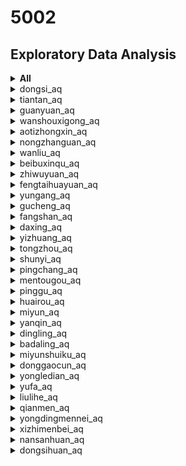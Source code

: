 # 5002 

##  Exploratory Data Analysis

<details>
  <summary>  <b>All</b>  </summary>

| Station | Distribution | Horizon Graph | Top Features |
|:------:| ------ | ------ | ------ | 
| dongsi_aq | <img src="https://github.com/sysu-zjw/MSBD-2018Fall/blob/master/img/5002Proj/dongsi_aq.png" width="240"> | <img src="https://github.com/sysu-zjw/MSBD-2018Fall/blob/master/img/5002Proj/dongsi_aq_HorizonGraph.png" width="240">| **PM2.5**: ['PM2.5_h1', 'PM2.5_h2', 'PM2.5_h8', 'PM10_h1', 'PM2.5_h3'] <br> **PM10**: ['PM10_h1', 'PM2.5_h1', 'PM10_h2', 'PM10_h4', 'windW2E_h2'] <br> **O3**: ['O3_h1', 'hour', 'O3_h2', 'O3_h3', 'wind_speed'] 
| tiantan_aq | <img src="https://github.com/sysu-zjw/MSBD-2018Fall/blob/master/img/5002Proj/tiantan_aq.png" width="240"> | <img src="https://github.com/sysu-zjw/MSBD-2018Fall/blob/master/img/5002Proj/tiantan_aq_HorizonGraph.png" width="240">| **PM2.5**: ['PM2.5_h1', 'PM2.5_h2', 'PM10_h1', 'PM2.5_h3', 'wind_speed'] <br> **PM10**: ['PM10_h1', 'PM2.5_h1', 'PM10_h2', 'PM10_h3', 'wind_direction_d5'] <br> **O3**: ['O3_h1', 'O3_h2', 'hour', 'wind_speed', 'O3_h5'] 
| guanyuan_aq | <img src="https://github.com/sysu-zjw/MSBD-2018Fall/blob/master/img/5002Proj/guanyuan_aq.png" width="240"> | <img src="https://github.com/sysu-zjw/MSBD-2018Fall/blob/master/img/5002Proj/guanyuan_aq_HorizonGraph.png" width="240">| **PM2.5**: ['PM2.5_h1', 'PM2.5_h2', 'PM10_h1', 'PM2.5_h3', 'PM2.5_h8'] <br> **PM10**: ['PM10_h1', 'PM10_h2', 'PM2.5_h1', 'wind_speed_d5', 'wind_speed_h7'] <br> **O3**: ['O3_h1', 'O3_h2', 'wind_speed', 'temperature', 'hour'] 
| wanshouxigong_aq | <img src="https://github.com/sysu-zjw/MSBD-2018Fall/blob/master/img/5002Proj/wanshouxigong_aq.png" width="240"> | <img src="https://github.com/sysu-zjw/MSBD-2018Fall/blob/master/img/5002Proj/wanshouxigong_aq_HorizonGraph.png" width="240">| **PM2.5**: ['PM2.5_h1', 'PM2.5_h2', 'PM10_h2', 'PM10_h1', 'PM2.5_h3'] <br> **PM10**: ['PM10_h1', 'PM10_h2', 'PM10_d1', 'PM2.5_h1', 'wind_direction_week2'] <br> **O3**: ['windN2S_h2', 'PM10_week2', 'O3_h1', 'O3_h2', 'wind_speed'] 
| aotizhongxin_aq | <img src="https://github.com/sysu-zjw/MSBD-2018Fall/blob/master/img/5002Proj/aotizhongxin_aq.png" width="240"> | <img src="https://github.com/sysu-zjw/MSBD-2018Fall/blob/master/img/5002Proj/aotizhongxin_aq_HorizonGraph.png" width="240">| **PM2.5**: ['PM2.5_h1', 'PM2.5_h2', 'PM10_h1', 'PM2.5_h3', 'PM10_h2'] <br> **PM10**: ['PM10_h1', 'PM10_h2', 'PM2.5_h1', 'humidity', 'PM10_h4'] <br> **O3**: ['O3_h1', 'O3_h2', 'hour', 'O3_h4', 'wind_speed'] 
| nongzhanguan_aq | <img src="https://github.com/sysu-zjw/MSBD-2018Fall/blob/master/img/5002Proj/nongzhanguan_aq.png" width="240"> | <img src="https://github.com/sysu-zjw/MSBD-2018Fall/blob/master/img/5002Proj/nongzhanguan_aq_HorizonGraph.png" width="240">| **PM2.5**: ['PM2.5_h1', 'PM2.5_h2', 'PM10_h2', 'humidity', 'humidity_h2'] <br> **PM10**: ['PM10_h1', 'PM2.5_h1', 'PM10_h2', 'windW2E_h1', 'PM10_h3'] <br> **O3**: ['O3_h1', 'humidity', 'temperature', 'O3_h2', 'wind_speed_h2'] 
| wanliu_aq | <img src="https://github.com/sysu-zjw/MSBD-2018Fall/blob/master/img/5002Proj/wanliu_aq.png" width="240"> | <img src="https://github.com/sysu-zjw/MSBD-2018Fall/blob/master/img/5002Proj/wanliu_aq_HorizonGraph.png" width="240">| **PM2.5**: ['PM2.5_h1', 'PM2.5_h2', 'humidity', 'PM2.5_h3', 'pressure_d5'] <br> **PM10**: ['PM10_h1', 'humidity', 'PM10_d1', 'PM2.5_h1', 'humidity_h2'] <br> **O3**: ['O3_h1', 'humidity', 'temperature', 'humidity_h2', 'O3_h2'] 
| beibuxinqu_aq | <img src="https://github.com/sysu-zjw/MSBD-2018Fall/blob/master/img/5002Proj/beibuxinqu_aq.png" width="240"> | <img src="https://github.com/sysu-zjw/MSBD-2018Fall/blob/master/img/5002Proj/beibuxinqu_aq_HorizonGraph.png" width="240">| **PM2.5**: ['PM2.5_h1', 'PM2.5_h4', 'PM2.5_h2', 'humidity_h12', 'PM2.5_d1'] <br> **PM10**: ['PM10_h1', 'PM10_d1', 'PM10_h2', 'PM10_d4', 'PM10_h7'] <br> **O3**: ['O3_h1', 'O3_h2', 'wind_speed', 'hour', 'temperature'] 
| zhiwuyuan_aq | <img src="https://github.com/sysu-zjw/MSBD-2018Fall/blob/master/img/5002Proj/zhiwuyuan_aq.png" width="240"> | None | **PM2.5**: ['PM2.5_h1', 'PM2.5_h2', 'PM10_h11', 'PM10_h12', 'PM2.5_h3'] <br> **PM10**: ['PM10_h1', 'PM10_d1', 'PM10_d2', 'PM10_h2', 'wind_speed_week1'] <br> **O3**: ['O3_h1', 'hour', 'O3_h2', 'wind_speed', 'temperature'] 
| fengtaihuayuan_aq | <img src="https://github.com/sysu-zjw/MSBD-2018Fall/blob/master/img/5002Proj/fengtaihuayuan_aq.png" width="240"> | <img src="https://github.com/sysu-zjw/MSBD-2018Fall/blob/master/img/5002Proj/fengtaihuayuan_aq_HorizonGraph.png" width="240">| **PM2.5**: ['PM2.5_h1', 'humidity', 'PM2.5_h2', 'PM10_h1', 'windN2S'] <br> **PM10**: ['PM10_h1', 'PM2.5_h1', 'PM10_h2', 'PM10_h3', 'humidity'] <br> **O3**: ['O3_h1', 'humidity', 'temperature', 'O3_h2', 'wind_speed'] 
| yungang_aq | <img src="https://github.com/sysu-zjw/MSBD-2018Fall/blob/master/img/5002Proj/yungang_aq.png" width="240"> | <img src="https://github.com/sysu-zjw/MSBD-2018Fall/blob/master/img/5002Proj/yungang_aq_HorizonGraph.png" width="240">| **PM2.5**: ['PM2.5_h1', 'PM2.5_h2', 'windN2S', 'wind_speed_h4', 'PM2.5_week2'] <br> **PM10**: ['PM10_h1', 'PM10_h2', 'PM2.5_h1', 'PM10_d1', 'windW2E'] <br> **O3**: ['O3_h1', 'O3_h2', 'wind_speed', 'hour', 'temperature'] 
| gucheng_aq | <img src="https://github.com/sysu-zjw/MSBD-2018Fall/blob/master/img/5002Proj/gucheng_aq.png" width="240"> | <img src="https://github.com/sysu-zjw/MSBD-2018Fall/blob/master/img/5002Proj/gucheng_aq_HorizonGraph.png" width="240">| **PM2.5**: ['PM2.5_h1', 'PM2.5_h2', 'PM2.5_h3', 'PM2.5_h7', 'PM10_h1'] <br> **PM10**: ['PM10_h1', 'PM10_h2', 'PM2.5_h1', 'PM2.5_h3', 'PM10_d1'] <br> **O3**: ['O3_h1', 'O3_h2', 'hour', 'temperature', 'wind_speed'] 
| fangshan_aq | <img src="https://github.com/sysu-zjw/MSBD-2018Fall/blob/master/img/5002Proj/fangshan_aq.png" width="240"> | <img src="https://github.com/sysu-zjw/MSBD-2018Fall/blob/master/img/5002Proj/fangshan_aq_HorizonGraph.png" width="240">| **PM2.5**: ['PM2.5_h1', 'PM2.5_h2', 'PM2.5_h7', 'wind_direction_d4', 'windN2S'] <br> **PM10**: ['PM10_h1', 'PM10_h2', 'PM2.5_h1', 'PM10_d1', 'humidity_week2'] <br> **O3**: ['O3_h1', 'O3_h2', 'hour', 'wind_speed', 'temperature'] 
| daxing_aq | <img src="https://github.com/sysu-zjw/MSBD-2018Fall/blob/master/img/5002Proj/daxing_aq.png" width="240"> | <img src="https://github.com/sysu-zjw/MSBD-2018Fall/blob/master/img/5002Proj/daxing_aq_HorizonGraph.png" width="240">| **PM2.5**: ['PM2.5_h1', 'PM2.5_h4', 'PM2.5_h5', 'PM2.5_h3', 'PM2.5_h2'] <br> **PM10**: ['PM10_h1', 'PM10_h2', 'PM10_d1', 'PM2.5_h1', 'windN2S'] <br> **O3**: ['O3_h1', 'O3_h2', 'temperature', 'hour', 'wind_speed'] 
| yizhuang_aq | <img src="https://github.com/sysu-zjw/MSBD-2018Fall/blob/master/img/5002Proj/yizhuang_aq.png" width="240"> | <img src="https://github.com/sysu-zjw/MSBD-2018Fall/blob/master/img/5002Proj/yizhuang_aq_HorizonGraph.png" width="240">| **PM2.5**: ['PM2.5_h1', 'PM2.5_h2', 'PM2.5_h3', 'PM2.5_h4', 'PM10_h1'] <br> **PM10**: ['PM10_h1', 'PM10_d1', 'PM10_h2', 'PM10_h5', 'PM10_h3'] <br> **O3**: ['O3_h1', 'hour', 'O3_h2', 'O3_h4', 'O3_h7'] 
| tongzhou_aq | <img src="https://github.com/sysu-zjw/MSBD-2018Fall/blob/master/img/5002Proj/tongzhou_aq.png" width="240"> | <img src="https://github.com/sysu-zjw/MSBD-2018Fall/blob/master/img/5002Proj/tongzhou_aq_HorizonGraph.png" width="240">| **PM2.5**: ['PM2.5_h1', 'PM2.5_h2', 'wind_speed_h1', 'wind_direction_h11', 'wind_speed_h8'] <br> **PM10**: ['PM10_h1', 'PM10_h2', 'PM10_d1', 'humidity_h2', 'PM2.5_d1'] <br> **O3**: ['O3_h1', 'O3_h2', 'hour', 'O3_h4', 'wind_speed'] 
| shunyi_aq | <img src="https://github.com/sysu-zjw/MSBD-2018Fall/blob/master/img/5002Proj/shunyi_aq.png" width="240"> | <img src="https://github.com/sysu-zjw/MSBD-2018Fall/blob/master/img/5002Proj/shunyi_aq_HorizonGraph.png" width="240">| **PM2.5**: ['PM2.5_h1', 'PM2.5_h2', 'windN2S_h1', 'PM2.5_h3', 'windN2S'] <br> **PM10**: ['PM10_h1', 'PM10_d1', 'PM2.5_h1', 'windN2S', 'PM10_h2'] <br> **O3**: ['O3_h1', 'humidity', 'O3_h2', 'hour', 'wind_speed'] 
| pingchang_aq | <img src="https://github.com/sysu-zjw/MSBD-2018Fall/blob/master/img/5002Proj/pingchang_aq.png" width="240"> | <img src="https://github.com/sysu-zjw/MSBD-2018Fall/blob/master/img/5002Proj/pingchang_aq_HorizonGraph.png" width="240">| **PM2.5**: ['PM2.5_h1', 'humidity', 'PM2.5_h2', 'PM2.5_h4', 'windN2S'] <br> **PM10**: ['PM10_h1', 'PM10_d1', 'PM10_h2', 'PM2.5_h1', 'windW2E'] <br> **O3**: ['O3_h1', 'humidity', 'temperature', 'hour', 'O3_h2'] 
| mentougou_aq | <img src="https://github.com/sysu-zjw/MSBD-2018Fall/blob/master/img/5002Proj/mentougou_aq.png" width="240"> | <img src="https://github.com/sysu-zjw/MSBD-2018Fall/blob/master/img/5002Proj/mentougou_aq_HorizonGraph.png" width="240">| **PM2.5**: ['PM2.5_h1', 'PM2.5_h2', 'PM2.5_h4', 'PM2.5_h12', 'O3_h2'] <br> **PM10**: ['PM10_h1', 'PM10_d1', 'PM10_h3', 'wind_direction_d6', 'PM10_h2'] <br> **O3**: ['O3_h1', 'hour', 'O3_h2', 'wind_speed', 'wind_speed_h1'] 
| pinggu_aq | <img src="https://github.com/sysu-zjw/MSBD-2018Fall/blob/master/img/5002Proj/pinggu_aq.png" width="240"> | <img src="https://github.com/sysu-zjw/MSBD-2018Fall/blob/master/img/5002Proj/pinggu_aq_HorizonGraph.png" width="240">| **PM2.5**: ['PM2.5_h1', 'humidity', 'windN2S_h1', 'PM2.5_h2', 'windW2E_h1'] <br> **PM10**: ['PM10_h1', 'PM2.5_h3', 'PM10_d1', 'PM2.5_h1', 'PM2.5_h4'] <br> **O3**: ['O3_h1', 'humidity', 'temperature', 'wind_direction_h1', 'wind_speed_h1'] 
| huairou_aq | <img src="https://github.com/sysu-zjw/MSBD-2018Fall/blob/master/img/5002Proj/huairou_aq.png" width="240"> | <img src="https://github.com/sysu-zjw/MSBD-2018Fall/blob/master/img/5002Proj/huairou_aq_HorizonGraph.png" width="240">| **PM2.5**: ['PM2.5_h1', 'PM10_d2', 'PM2.5_d2', 'wind_direction_year1', 'windN2S_h6'] <br> **PM10**: ['PM10_h1', 'PM10_d1', 'windN2S_h8', 'humidity_h2', 'humidity'] <br> **O3**: ['O3_h1', 'humidity', 'temperature', 'wind_direction_d6', 'O3_h2'] 
| miyun_aq | <img src="https://github.com/sysu-zjw/MSBD-2018Fall/blob/master/img/5002Proj/miyun_aq.png" width="240"> | <img src="https://github.com/sysu-zjw/MSBD-2018Fall/blob/master/img/5002Proj/miyun_aq_HorizonGraph.png" width="240">| **PM2.5**: ['windW2E_d5', 'PM2.5_h1', 'windN2S_h11', 'humidity', 'PM2.5_h2'] <br> **PM10**: ['PM10_h1', 'PM2.5_h1', 'PM10_d1', 'humidity', 'PM2.5_h2'] <br> **O3**: ['O3_h1', 'humidity', 'temperature', 'wind_speed_h1', 'O3_h6'] 
| yanqin_aq | <img src="https://github.com/sysu-zjw/MSBD-2018Fall/blob/master/img/5002Proj/yanqin_aq.png" width="240"> | <img src="https://github.com/sysu-zjw/MSBD-2018Fall/blob/master/img/5002Proj/yanqin_aq_HorizonGraph.png" width="240">| **PM2.5**: ['PM2.5_h1', 'PM2.5_h2', 'humidity', 'PM2.5_h3', 'sunny/clear'] <br> **PM10**: ['PM10_h1', 'PM10_h2', 'PM10_d1', 'humidity', 'windW2E'] <br> **O3**: ['O3_h1', 'humidity', 'wind_speed', 'wind_speed_h1', 'windN2S'] 
| dingling_aq | <img src="https://github.com/sysu-zjw/MSBD-2018Fall/blob/master/img/5002Proj/dingling_aq.png" width="240"> | <img src="https://github.com/sysu-zjw/MSBD-2018Fall/blob/master/img/5002Proj/dingling_aq_HorizonGraph.png" width="240">| **PM2.5**: ['PM2.5_h1', 'PM2.5_h2', 'wind_speed_d1', 'PM10_h2', 'PM10_h1'] <br> **PM10**: ['PM10_h1', 'PM10_d1', 'PM2.5_h1', 'PM2.5_h9', 'PM10_h6'] <br> **O3**: ['O3_h1', 'hour', 'O3_h2', 'wind_speed', 'temperature'] 
| badaling_aq | <img src="https://github.com/sysu-zjw/MSBD-2018Fall/blob/master/img/5002Proj/badaling_aq.png" width="240"> | <img src="https://github.com/sysu-zjw/MSBD-2018Fall/blob/master/img/5002Proj/badaling_aq_HorizonGraph.png" width="240">| **PM2.5**: ['PM2.5_h1', 'PM2.5_h2', 'wind_direction_year1', 'wind_speed_h4', 'PM2.5_d1'] <br> **PM10**: ['PM10_h1', 'PM10_h2', 'PM2.5_h1', 'PM10_h3', 'PM10_d1'] <br> **O3**: ['O3_h1', 'wind_speed', 'hour', 'O3_h5', 'O3_h2'] 
| miyunshuiku_aq | <img src="https://github.com/sysu-zjw/MSBD-2018Fall/blob/master/img/5002Proj/miyunshuiku_aq.png" width="240"> | <img src="https://github.com/sysu-zjw/MSBD-2018Fall/blob/master/img/5002Proj/miyunshuiku_aq_HorizonGraph.png" width="240">| **PM2.5**: ['PM2.5_h1', 'PM2.5_h2', 'PM10_d6', 'windN2S_h1', 'PM2.5_h10'] <br> **PM10**: ['PM10_h1', 'wind_speed_d5', 'PM10_d1', 'PM10_h2', 'wind_direction_d3'] <br> **O3**: ['O3_h1', 'temperature', 'O3_h2', 'windN2S_h4', 'O3_h3'] 
| donggaocun_aq | <img src="https://github.com/sysu-zjw/MSBD-2018Fall/blob/master/img/5002Proj/donggaocun_aq.png" width="240"> | <img src="https://github.com/sysu-zjw/MSBD-2018Fall/blob/master/img/5002Proj/donggaocun_aq_HorizonGraph.png" width="240">| **PM2.5**: ['PM2.5_h1', 'PM2.5_h2', 'PM2.5_h3', 'PM10_h1', 'windN2S_h1'] <br> **PM10**: ['PM10_h1', 'PM10_d1', 'PM10_h2', 'PM2.5_h1', 'wind_speed_h4'] <br> **O3**: ['O3_h1', 'O3_h2', 'temperature', 'hour', 'PM2.5_h1'] 
| yongledian_aq | <img src="https://github.com/sysu-zjw/MSBD-2018Fall/blob/master/img/5002Proj/yongledian_aq.png" width="240"> | <img src="https://github.com/sysu-zjw/MSBD-2018Fall/blob/master/img/5002Proj/yongledian_aq_HorizonGraph.png" width="240">| **PM2.5**: ['PM2.5_h1', 'PM2.5_h2', 'PM2.5_h3', 'humidity', 'PM10_h1'] <br> **PM10**: ['PM10_h1', 'PM10_d1', 'PM10_h2', 'PM2.5_h1', 'PM10_year1'] <br> **O3**: ['O3_h1', 'hour', 'O3_h2', 'wind_speed', 'O3_h3'] 
| yufa_aq | <img src="https://github.com/sysu-zjw/MSBD-2018Fall/blob/master/img/5002Proj/yufa_aq.png" width="240"> | <img src="https://github.com/sysu-zjw/MSBD-2018Fall/blob/master/img/5002Proj/yufa_aq_HorizonGraph.png" width="240">| **PM2.5**: ['PM2.5_h1', 'PM2.5_h3', 'PM2.5_h2', 'PM10_h1', 'O3_h11'] <br> **PM10**: ['PM10_h1', 'PM10_d1', 'PM10_h2', 'PM2.5_h1', 'PM10_h3'] <br> **O3**: ['O3_h1', 'hour', 'O3_h2', 'PM2.5_h1', 'temperature'] 
| liulihe_aq | <img src="https://github.com/sysu-zjw/MSBD-2018Fall/blob/master/img/5002Proj/liulihe_aq.png" width="240"> | <img src="https://github.com/sysu-zjw/MSBD-2018Fall/blob/master/img/5002Proj/liulihe_aq_HorizonGraph.png" width="240">| **PM2.5**: ['PM2.5_h1', 'PM10_week1', 'PM10_h1', 'PM2.5_h5', 'PM2.5_h2'] <br> **PM10**: ['PM10_h1', 'PM10_d1', 'PM10_h2', 'PM2.5_h1', 'PM10_h10'] <br> **O3**: ['O3_h1', 'O3_h2', 'hour', 'O3_h5', 'O3_h3'] 
| qianmen_aq | <img src="https://github.com/sysu-zjw/MSBD-2018Fall/blob/master/img/5002Proj/qianmen_aq.png" width="240"> | <img src="https://github.com/sysu-zjw/MSBD-2018Fall/blob/master/img/5002Proj/qianmen_aq_HorizonGraph.png" width="240">| **PM2.5**: ['PM2.5_h1', 'PM2.5_h2', 'PM10_h1', 'PM2.5_h4', 'PM2.5_h3'] <br> **PM10**: ['PM10_h1', 'PM2.5_h1', 'PM10_h2', 'humidity_h6', 'windW2E_h1'] <br> **O3**: ['O3_h1', 'wind_speed', 'O3_h2', 'hour', 'humidity'] 
| yongdingmennei_aq | <img src="https://github.com/sysu-zjw/MSBD-2018Fall/blob/master/img/5002Proj/yongdingmennei_aq.png" width="240"> | <img src="https://github.com/sysu-zjw/MSBD-2018Fall/blob/master/img/5002Proj/yongdingmennei_aq_HorizonGraph.png" width="240">| **PM2.5**: ['PM2.5_h1', 'PM2.5_h2', 'PM10_h1', 'wind_direction_year1', 'PM10_h2'] <br> **PM10**: ['PM10_h1', 'PM2.5_h1', 'PM10_h2', 'PM10_h3', 'wind_direction_year1'] <br> **O3**: ['O3_h1', 'O3_h2', 'temperature', 'wind_speed', 'hour'] 
| xizhimenbei_aq | <img src="https://github.com/sysu-zjw/MSBD-2018Fall/blob/master/img/5002Proj/xizhimenbei_aq.png" width="240"> | <img src="https://github.com/sysu-zjw/MSBD-2018Fall/blob/master/img/5002Proj/xizhimenbei_aq_HorizonGraph.png" width="240">| **PM2.5**: ['PM2.5_h1', 'PM10_h1', 'PM2.5_h2', 'PM10_h2', 'wind_speed'] <br> **PM10**: ['PM10_h1', 'PM10_d1', 'PM10_h2', 'PM2.5_h1', 'PM10_d2'] <br> **O3**: ['O3_h1', 'O3_h2', 'hour', 'wind_speed', 'O3_h3'] 
| nansanhuan_aq | <img src="https://github.com/sysu-zjw/MSBD-2018Fall/blob/master/img/5002Proj/nansanhuan_aq.png" width="240"> | <img src="https://github.com/sysu-zjw/MSBD-2018Fall/blob/master/img/5002Proj/nansanhuan_aq_HorizonGraph.png" width="240">| **PM2.5**: ['PM2.5_h1', 'PM2.5_h2', 'wind_speed', 'wind_direction_h5', 'PM2.5_h3'] <br> **PM10**: ['PM10_h1', 'PM2.5_h1', 'PM10_h2', 'PM2.5_h3', 'wind_direction_h1'] <br> **O3**: ['O3_h1', 'hour', 'wind_speed', 'O3_h4', 'O3_h2'] 
| dongsihuan_aq | <img src="https://github.com/sysu-zjw/MSBD-2018Fall/blob/master/img/5002Proj/dongsihuan_aq.png" width="240"> | <img src="https://github.com/sysu-zjw/MSBD-2018Fall/blob/master/img/5002Proj/dongsihuan_aq_HorizonGraph.png" width="240">| **PM2.5**: ['PM2.5_h1', 'PM2.5_h2', 'humidity', 'humidity_h2', 'PM2.5_h3'] <br> **PM10**: ['PM10_h1', 'PM10_h2', 'PM2.5_h1', 'humidity', 'PM10_h3'] <br> **O3**: ['O3_h1', 'humidity', 'temperature', 'wind_speed_h1', 'hour'] 
</details>


<details>       <summary>dongsi_aq</summary>     <table border=0 >         <tbody>             <tr>                 <td width='20%' align='center' valign='center'>  <b>AQ Distribution</b></td>                 <td width='80%'> <img src='https://github.com/sysu-zjw/MSBD-2018Fall/blob/master/img/5002Proj/dongsi_aq.png'> </td>             </tr>             <tr>                 <td width='20%' align='center' valign='center' >  <b>AQ Horizon Graph</b> </td>                 <td width='80%'> <img src='https://github.com/sysu-zjw/MSBD-2018Fall/blob/master/img/5002Proj/dongsi_aq_HorizonGraph.png'> </td>             </tr>             <tr>                 <td width='20%' align='center' valign='center'>  <b>AQ Top Feature</b> </td>                 <td width='80%'> <b>PM2.5</b>: ['PM2.5_h1', 'PM2.5_h2', 'PM2.5_h8', 'PM10_h1', 'PM2.5_h3'] <br/>                     <b>PM10 </b>: ['PM10_h1', 'PM2.5_h1', 'PM10_h2', 'PM10_h4', 'windW2E_h2']  <br/>                      <b>O3   </b>: ['O3_h1', 'hour', 'O3_h2', 'O3_h3', 'wind_speed'] </td>             </tr>         </tbody>     </table>     </details>
<details>       <summary>tiantan_aq</summary>     <table border=0 >         <tbody>             <tr>                 <td width='20%' align='center' valign='center'>  <b>AQ Distribution</b></td>                 <td width='80%'> <img src='https://github.com/sysu-zjw/MSBD-2018Fall/blob/master/img/5002Proj/tiantan_aq.png'> </td>             </tr>             <tr>                 <td width='20%' align='center' valign='center' >  <b>AQ Horizon Graph</b> </td>                 <td width='80%'> <img src='https://github.com/sysu-zjw/MSBD-2018Fall/blob/master/img/5002Proj/tiantan_aq_HorizonGraph.png'> </td>             </tr>             <tr>                 <td width='20%' align='center' valign='center'>  <b>AQ Top Feature</b> </td>                 <td width='80%'> <b>PM2.5</b>: ['PM2.5_h1', 'PM2.5_h2', 'PM10_h1', 'PM2.5_h3', 'wind_speed'] <br/>                     <b>PM10 </b>: ['PM10_h1', 'PM2.5_h1', 'PM10_h2', 'PM10_h3', 'wind_direction_d5']  <br/>                      <b>O3   </b>: ['O3_h1', 'O3_h2', 'hour', 'wind_speed', 'O3_h5'] </td>             </tr>         </tbody>     </table>     </details>
<details>       <summary>guanyuan_aq</summary>     <table border=0 >         <tbody>             <tr>                 <td width='20%' align='center' valign='center'>  <b>AQ Distribution</b></td>                 <td width='80%'> <img src='https://github.com/sysu-zjw/MSBD-2018Fall/blob/master/img/5002Proj/guanyuan_aq.png'> </td>             </tr>             <tr>                 <td width='20%' align='center' valign='center' >  <b>AQ Horizon Graph</b> </td>                 <td width='80%'> <img src='https://github.com/sysu-zjw/MSBD-2018Fall/blob/master/img/5002Proj/guanyuan_aq_HorizonGraph.png'> </td>             </tr>             <tr>                 <td width='20%' align='center' valign='center'>  <b>AQ Top Feature</b> </td>                 <td width='80%'> <b>PM2.5</b>: ['PM2.5_h1', 'PM2.5_h2', 'PM10_h1', 'PM2.5_h3', 'PM2.5_h8'] <br/>                     <b>PM10 </b>: ['PM10_h1', 'PM10_h2', 'PM2.5_h1', 'wind_speed_d5', 'wind_speed_h7']  <br/>                      <b>O3   </b>: ['O3_h1', 'O3_h2', 'wind_speed', 'temperature', 'hour'] </td>             </tr>         </tbody>     </table>     </details>
<details>       <summary>wanshouxigong_aq</summary>     <table border=0 >         <tbody>             <tr>                 <td width='20%' align='center' valign='center'>  <b>AQ Distribution</b></td>                 <td width='80%'> <img src='https://github.com/sysu-zjw/MSBD-2018Fall/blob/master/img/5002Proj/wanshouxigong_aq.png'> </td>             </tr>             <tr>                 <td width='20%' align='center' valign='center' >  <b>AQ Horizon Graph</b> </td>                 <td width='80%'> <img src='https://github.com/sysu-zjw/MSBD-2018Fall/blob/master/img/5002Proj/wanshouxigong_aq_HorizonGraph.png'> </td>             </tr>             <tr>                 <td width='20%' align='center' valign='center'>  <b>AQ Top Feature</b> </td>                 <td width='80%'> <b>PM2.5</b>: ['PM2.5_h1', 'PM2.5_h2', 'PM10_h2', 'PM10_h1', 'PM2.5_h3'] <br/>                     <b>PM10 </b>: ['PM10_h1', 'PM10_h2', 'PM10_d1', 'PM2.5_h1', 'wind_direction_week2']  <br/>                      <b>O3   </b>: ['windN2S_h2', 'PM10_week2', 'O3_h1', 'O3_h2', 'wind_speed'] </td>             </tr>         </tbody>     </table>     </details>
<details>       <summary>aotizhongxin_aq</summary>     <table border=0 >         <tbody>             <tr>                 <td width='20%' align='center' valign='center'>  <b>AQ Distribution</b></td>                 <td width='80%'> <img src='https://github.com/sysu-zjw/MSBD-2018Fall/blob/master/img/5002Proj/aotizhongxin_aq.png'> </td>             </tr>             <tr>                 <td width='20%' align='center' valign='center' >  <b>AQ Horizon Graph</b> </td>                 <td width='80%'> <img src='https://github.com/sysu-zjw/MSBD-2018Fall/blob/master/img/5002Proj/aotizhongxin_aq_HorizonGraph.png'> </td>             </tr>             <tr>                 <td width='20%' align='center' valign='center'>  <b>AQ Top Feature</b> </td>                 <td width='80%'> <b>PM2.5</b>: ['PM2.5_h1', 'PM2.5_h2', 'PM10_h1', 'PM2.5_h3', 'PM10_h2'] <br/>                     <b>PM10 </b>: ['PM10_h1', 'PM10_h2', 'PM2.5_h1', 'humidity', 'PM10_h4']  <br/>                      <b>O3   </b>: ['O3_h1', 'O3_h2', 'hour', 'O3_h4', 'wind_speed'] </td>             </tr>         </tbody>     </table>     </details>
<details>       <summary>nongzhanguan_aq</summary>     <table border=0 >         <tbody>             <tr>                 <td width='20%' align='center' valign='center'>  <b>AQ Distribution</b></td>                 <td width='80%'> <img src='https://github.com/sysu-zjw/MSBD-2018Fall/blob/master/img/5002Proj/nongzhanguan_aq.png'> </td>             </tr>             <tr>                 <td width='20%' align='center' valign='center' >  <b>AQ Horizon Graph</b> </td>                 <td width='80%'> <img src='https://github.com/sysu-zjw/MSBD-2018Fall/blob/master/img/5002Proj/nongzhanguan_aq_HorizonGraph.png'> </td>             </tr>             <tr>                 <td width='20%' align='center' valign='center'>  <b>AQ Top Feature</b> </td>                 <td width='80%'> <b>PM2.5</b>: ['PM2.5_h1', 'PM2.5_h2', 'PM10_h2', 'humidity', 'humidity_h2'] <br/>                     <b>PM10 </b>: ['PM10_h1', 'PM2.5_h1', 'PM10_h2', 'windW2E_h1', 'PM10_h3']  <br/>                      <b>O3   </b>: ['O3_h1', 'humidity', 'temperature', 'O3_h2', 'wind_speed_h2'] </td>             </tr>         </tbody>     </table>     </details>
<details>       <summary>wanliu_aq</summary>     <table border=0 >         <tbody>             <tr>                 <td width='20%' align='center' valign='center'>  <b>AQ Distribution</b></td>                 <td width='80%'> <img src='https://github.com/sysu-zjw/MSBD-2018Fall/blob/master/img/5002Proj/wanliu_aq.png'> </td>             </tr>             <tr>                 <td width='20%' align='center' valign='center' >  <b>AQ Horizon Graph</b> </td>                 <td width='80%'> <img src='https://github.com/sysu-zjw/MSBD-2018Fall/blob/master/img/5002Proj/wanliu_aq_HorizonGraph.png'> </td>             </tr>             <tr>                 <td width='20%' align='center' valign='center'>  <b>AQ Top Feature</b> </td>                 <td width='80%'> <b>PM2.5</b>: ['PM2.5_h1', 'PM2.5_h2', 'humidity', 'PM2.5_h3', 'pressure_d5'] <br/>                     <b>PM10 </b>: ['PM10_h1', 'humidity', 'PM10_d1', 'PM2.5_h1', 'humidity_h2']  <br/>                      <b>O3   </b>: ['O3_h1', 'humidity', 'temperature', 'humidity_h2', 'O3_h2'] </td>             </tr>         </tbody>     </table>     </details>
<details>       <summary>beibuxinqu_aq</summary>     <table border=0 >         <tbody>             <tr>                 <td width='20%' align='center' valign='center'>  <b>AQ Distribution</b></td>                 <td width='80%'> <img src='https://github.com/sysu-zjw/MSBD-2018Fall/blob/master/img/5002Proj/beibuxinqu_aq.png'> </td>             </tr>             <tr>                 <td width='20%' align='center' valign='center' >  <b>AQ Horizon Graph</b> </td>                 <td width='80%'> <img src='https://github.com/sysu-zjw/MSBD-2018Fall/blob/master/img/5002Proj/beibuxinqu_aq_HorizonGraph.png'> </td>             </tr>             <tr>                 <td width='20%' align='center' valign='center'>  <b>AQ Top Feature</b> </td>                 <td width='80%'> <b>PM2.5</b>: ['PM2.5_h1', 'PM2.5_h4', 'PM2.5_h2', 'humidity_h12', 'PM2.5_d1'] <br/>                     <b>PM10 </b>: ['PM10_h1', 'PM10_d1', 'PM10_h2', 'PM10_d4', 'PM10_h7']  <br/>                      <b>O3   </b>: ['O3_h1', 'O3_h2', 'wind_speed', 'hour', 'temperature'] </td>             </tr>         </tbody>     </table>     </details>
<details>       <summary>zhiwuyuan_aq</summary>     <table border=0 >         <tbody>             <tr>                 <td width='20%' align='center' valign='center'>  <b>AQ Distribution</b></td>                 <td width='80%'> <img src='https://github.com/sysu-zjw/MSBD-2018Fall/blob/master/img/5002Proj/zhiwuyuan_aq.png'> </td>             </tr>             <tr>                 <td width='20%' align='center' valign='center' >  <b>AQ Horizon Graph</b> </td>                 <td width='80%'> <img src='https://github.com/sysu-zjw/MSBD-2018Fall/blob/master/img/5002Proj/zhiwuyuan_aq_HorizonGraph.png'> </td>             </tr>             <tr>                 <td width='20%' align='center' valign='center'>  <b>AQ Top Feature</b> </td>                 <td width='80%'> <b>PM2.5</b>: ['PM2.5_h1', 'PM2.5_h2', 'PM10_h11', 'PM10_h12', 'PM2.5_h3'] <br/>                     <b>PM10 </b>: ['PM10_h1', 'PM10_d1', 'PM10_d2', 'PM10_h2', 'wind_speed_week1']  <br/>                      <b>O3   </b>: ['O3_h1', 'hour', 'O3_h2', 'wind_speed', 'temperature'] </td>             </tr>         </tbody>     </table>     </details>
<details>       <summary>fengtaihuayuan_aq</summary>     <table border=0 >         <tbody>             <tr>                 <td width='20%' align='center' valign='center'>  <b>AQ Distribution</b></td>                 <td width='80%'> <img src='https://github.com/sysu-zjw/MSBD-2018Fall/blob/master/img/5002Proj/fengtaihuayuan_aq.png'> </td>             </tr>             <tr>                 <td width='20%' align='center' valign='center' >  <b>AQ Horizon Graph</b> </td>                 <td width='80%'> <img src='https://github.com/sysu-zjw/MSBD-2018Fall/blob/master/img/5002Proj/fengtaihuayuan_aq_HorizonGraph.png'> </td>             </tr>             <tr>                 <td width='20%' align='center' valign='center'>  <b>AQ Top Feature</b> </td>                 <td width='80%'> <b>PM2.5</b>: ['PM2.5_h1', 'humidity', 'PM2.5_h2', 'PM10_h1', 'windN2S'] <br/>                     <b>PM10 </b>: ['PM10_h1', 'PM2.5_h1', 'PM10_h2', 'PM10_h3', 'humidity']  <br/>                      <b>O3   </b>: ['O3_h1', 'humidity', 'temperature', 'O3_h2', 'wind_speed'] </td>             </tr>         </tbody>     </table>     </details>
<details>       <summary>yungang_aq</summary>     <table border=0 >         <tbody>             <tr>                 <td width='20%' align='center' valign='center'>  <b>AQ Distribution</b></td>                 <td width='80%'> <img src='https://github.com/sysu-zjw/MSBD-2018Fall/blob/master/img/5002Proj/yungang_aq.png'> </td>             </tr>             <tr>                 <td width='20%' align='center' valign='center' >  <b>AQ Horizon Graph</b> </td>                 <td width='80%'> <img src='https://github.com/sysu-zjw/MSBD-2018Fall/blob/master/img/5002Proj/yungang_aq_HorizonGraph.png'> </td>             </tr>             <tr>                 <td width='20%' align='center' valign='center'>  <b>AQ Top Feature</b> </td>                 <td width='80%'> <b>PM2.5</b>: ['PM2.5_h1', 'PM2.5_h2', 'windN2S', 'wind_speed_h4', 'PM2.5_week2'] <br/>                     <b>PM10 </b>: ['PM10_h1', 'PM10_h2', 'PM2.5_h1', 'PM10_d1', 'windW2E']  <br/>                      <b>O3   </b>: ['O3_h1', 'O3_h2', 'wind_speed', 'hour', 'temperature'] </td>             </tr>         </tbody>     </table>     </details>
<details>       <summary>gucheng_aq</summary>     <table border=0 >         <tbody>             <tr>                 <td width='20%' align='center' valign='center'>  <b>AQ Distribution</b></td>                 <td width='80%'> <img src='https://github.com/sysu-zjw/MSBD-2018Fall/blob/master/img/5002Proj/gucheng_aq.png'> </td>             </tr>             <tr>                 <td width='20%' align='center' valign='center' >  <b>AQ Horizon Graph</b> </td>                 <td width='80%'> <img src='https://github.com/sysu-zjw/MSBD-2018Fall/blob/master/img/5002Proj/gucheng_aq_HorizonGraph.png'> </td>             </tr>             <tr>                 <td width='20%' align='center' valign='center'>  <b>AQ Top Feature</b> </td>                 <td width='80%'> <b>PM2.5</b>: ['PM2.5_h1', 'PM2.5_h2', 'PM2.5_h3', 'PM2.5_h7', 'PM10_h1'] <br/>                     <b>PM10 </b>: ['PM10_h1', 'PM10_h2', 'PM2.5_h1', 'PM2.5_h3', 'PM10_d1']  <br/>                      <b>O3   </b>: ['O3_h1', 'O3_h2', 'hour', 'temperature', 'wind_speed'] </td>             </tr>         </tbody>     </table>     </details>
<details>       <summary>fangshan_aq</summary>     <table border=0 >         <tbody>             <tr>                 <td width='20%' align='center' valign='center'>  <b>AQ Distribution</b></td>                 <td width='80%'> <img src='https://github.com/sysu-zjw/MSBD-2018Fall/blob/master/img/5002Proj/fangshan_aq.png'> </td>             </tr>             <tr>                 <td width='20%' align='center' valign='center' >  <b>AQ Horizon Graph</b> </td>                 <td width='80%'> <img src='https://github.com/sysu-zjw/MSBD-2018Fall/blob/master/img/5002Proj/fangshan_aq_HorizonGraph.png'> </td>             </tr>             <tr>                 <td width='20%' align='center' valign='center'>  <b>AQ Top Feature</b> </td>                 <td width='80%'> <b>PM2.5</b>: ['PM2.5_h1', 'PM2.5_h2', 'PM2.5_h7', 'wind_direction_d4', 'windN2S'] <br/>                     <b>PM10 </b>: ['PM10_h1', 'PM10_h2', 'PM2.5_h1', 'PM10_d1', 'humidity_week2']  <br/>                      <b>O3   </b>: ['O3_h1', 'O3_h2', 'hour', 'wind_speed', 'temperature'] </td>             </tr>         </tbody>     </table>     </details>
<details>       <summary>daxing_aq</summary>     <table border=0 >         <tbody>             <tr>                 <td width='20%' align='center' valign='center'>  <b>AQ Distribution</b></td>                 <td width='80%'> <img src='https://github.com/sysu-zjw/MSBD-2018Fall/blob/master/img/5002Proj/daxing_aq.png'> </td>             </tr>             <tr>                 <td width='20%' align='center' valign='center' >  <b>AQ Horizon Graph</b> </td>                 <td width='80%'> <img src='https://github.com/sysu-zjw/MSBD-2018Fall/blob/master/img/5002Proj/daxing_aq_HorizonGraph.png'> </td>             </tr>             <tr>                 <td width='20%' align='center' valign='center'>  <b>AQ Top Feature</b> </td>                 <td width='80%'> <b>PM2.5</b>: ['PM2.5_h1', 'PM2.5_h4', 'PM2.5_h5', 'PM2.5_h3', 'PM2.5_h2'] <br/>                     <b>PM10 </b>: ['PM10_h1', 'PM10_h2', 'PM10_d1', 'PM2.5_h1', 'windN2S']  <br/>                      <b>O3   </b>: ['O3_h1', 'O3_h2', 'temperature', 'hour', 'wind_speed'] </td>             </tr>         </tbody>     </table>     </details>
<details>       <summary>yizhuang_aq</summary>     <table border=0 >         <tbody>             <tr>                 <td width='20%' align='center' valign='center'>  <b>AQ Distribution</b></td>                 <td width='80%'> <img src='https://github.com/sysu-zjw/MSBD-2018Fall/blob/master/img/5002Proj/yizhuang_aq.png'> </td>             </tr>             <tr>                 <td width='20%' align='center' valign='center' >  <b>AQ Horizon Graph</b> </td>                 <td width='80%'> <img src='https://github.com/sysu-zjw/MSBD-2018Fall/blob/master/img/5002Proj/yizhuang_aq_HorizonGraph.png'> </td>             </tr>             <tr>                 <td width='20%' align='center' valign='center'>  <b>AQ Top Feature</b> </td>                 <td width='80%'> <b>PM2.5</b>: ['PM2.5_h1', 'PM2.5_h2', 'PM2.5_h3', 'PM2.5_h4', 'PM10_h1'] <br/>                     <b>PM10 </b>: ['PM10_h1', 'PM10_d1', 'PM10_h2', 'PM10_h5', 'PM10_h3']  <br/>                      <b>O3   </b>: ['O3_h1', 'hour', 'O3_h2', 'O3_h4', 'O3_h7'] </td>             </tr>         </tbody>     </table>     </details>
<details>       <summary>tongzhou_aq</summary>     <table border=0 >         <tbody>             <tr>                 <td width='20%' align='center' valign='center'>  <b>AQ Distribution</b></td>                 <td width='80%'> <img src='https://github.com/sysu-zjw/MSBD-2018Fall/blob/master/img/5002Proj/tongzhou_aq.png'> </td>             </tr>             <tr>                 <td width='20%' align='center' valign='center' >  <b>AQ Horizon Graph</b> </td>                 <td width='80%'> <img src='https://github.com/sysu-zjw/MSBD-2018Fall/blob/master/img/5002Proj/tongzhou_aq_HorizonGraph.png'> </td>             </tr>             <tr>                 <td width='20%' align='center' valign='center'>  <b>AQ Top Feature</b> </td>                 <td width='80%'> <b>PM2.5</b>: ['PM2.5_h1', 'PM2.5_h2', 'wind_speed_h1', 'wind_direction_h11', 'wind_speed_h8'] <br/>                     <b>PM10 </b>: ['PM10_h1', 'PM10_h2', 'PM10_d1', 'humidity_h2', 'PM2.5_d1']  <br/>                      <b>O3   </b>: ['O3_h1', 'O3_h2', 'hour', 'O3_h4', 'wind_speed'] </td>             </tr>         </tbody>     </table>     </details>
<details>       <summary>shunyi_aq</summary>     <table border=0 >         <tbody>             <tr>                 <td width='20%' align='center' valign='center'>  <b>AQ Distribution</b></td>                 <td width='80%'> <img src='https://github.com/sysu-zjw/MSBD-2018Fall/blob/master/img/5002Proj/shunyi_aq.png'> </td>             </tr>             <tr>                 <td width='20%' align='center' valign='center' >  <b>AQ Horizon Graph</b> </td>                 <td width='80%'> <img src='https://github.com/sysu-zjw/MSBD-2018Fall/blob/master/img/5002Proj/shunyi_aq_HorizonGraph.png'> </td>             </tr>             <tr>                 <td width='20%' align='center' valign='center'>  <b>AQ Top Feature</b> </td>                 <td width='80%'> <b>PM2.5</b>: ['PM2.5_h1', 'PM2.5_h2', 'windN2S_h1', 'PM2.5_h3', 'windN2S'] <br/>                     <b>PM10 </b>: ['PM10_h1', 'PM10_d1', 'PM2.5_h1', 'windN2S', 'PM10_h2']  <br/>                      <b>O3   </b>: ['O3_h1', 'humidity', 'O3_h2', 'hour', 'wind_speed'] </td>             </tr>         </tbody>     </table>     </details>
<details>       <summary>pingchang_aq</summary>     <table border=0 >         <tbody>             <tr>                 <td width='20%' align='center' valign='center'>  <b>AQ Distribution</b></td>                 <td width='80%'> <img src='https://github.com/sysu-zjw/MSBD-2018Fall/blob/master/img/5002Proj/pingchang_aq.png'> </td>             </tr>             <tr>                 <td width='20%' align='center' valign='center' >  <b>AQ Horizon Graph</b> </td>                 <td width='80%'> <img src='https://github.com/sysu-zjw/MSBD-2018Fall/blob/master/img/5002Proj/pingchang_aq_HorizonGraph.png'> </td>             </tr>             <tr>                 <td width='20%' align='center' valign='center'>  <b>AQ Top Feature</b> </td>                 <td width='80%'> <b>PM2.5</b>: ['PM2.5_h1', 'humidity', 'PM2.5_h2', 'PM2.5_h4', 'windN2S'] <br/>                     <b>PM10 </b>: ['PM10_h1', 'PM10_d1', 'PM10_h2', 'PM2.5_h1', 'windW2E']  <br/>                      <b>O3   </b>: ['O3_h1', 'humidity', 'temperature', 'hour', 'O3_h2'] </td>             </tr>         </tbody>     </table>     </details>
<details>       <summary>mentougou_aq</summary>     <table border=0 >         <tbody>             <tr>                 <td width='20%' align='center' valign='center'>  <b>AQ Distribution</b></td>                 <td width='80%'> <img src='https://github.com/sysu-zjw/MSBD-2018Fall/blob/master/img/5002Proj/mentougou_aq.png'> </td>             </tr>             <tr>                 <td width='20%' align='center' valign='center' >  <b>AQ Horizon Graph</b> </td>                 <td width='80%'> <img src='https://github.com/sysu-zjw/MSBD-2018Fall/blob/master/img/5002Proj/mentougou_aq_HorizonGraph.png'> </td>             </tr>             <tr>                 <td width='20%' align='center' valign='center'>  <b>AQ Top Feature</b> </td>                 <td width='80%'> <b>PM2.5</b>: ['PM2.5_h1', 'PM2.5_h2', 'PM2.5_h4', 'PM2.5_h12', 'O3_h2'] <br/>                     <b>PM10 </b>: ['PM10_h1', 'PM10_d1', 'PM10_h3', 'wind_direction_d6', 'PM10_h2']  <br/>                      <b>O3   </b>: ['O3_h1', 'hour', 'O3_h2', 'wind_speed', 'wind_speed_h1'] </td>             </tr>         </tbody>     </table>     </details>
<details>       <summary>pinggu_aq</summary>     <table border=0 >         <tbody>             <tr>                 <td width='20%' align='center' valign='center'>  <b>AQ Distribution</b></td>                 <td width='80%'> <img src='https://github.com/sysu-zjw/MSBD-2018Fall/blob/master/img/5002Proj/pinggu_aq.png'> </td>             </tr>             <tr>                 <td width='20%' align='center' valign='center' >  <b>AQ Horizon Graph</b> </td>                 <td width='80%'> <img src='https://github.com/sysu-zjw/MSBD-2018Fall/blob/master/img/5002Proj/pinggu_aq_HorizonGraph.png'> </td>             </tr>             <tr>                 <td width='20%' align='center' valign='center'>  <b>AQ Top Feature</b> </td>                 <td width='80%'> <b>PM2.5</b>: ['PM2.5_h1', 'humidity', 'windN2S_h1', 'PM2.5_h2', 'windW2E_h1'] <br/>                     <b>PM10 </b>: ['PM10_h1', 'PM2.5_h3', 'PM10_d1', 'PM2.5_h1', 'PM2.5_h4']  <br/>                      <b>O3   </b>: ['O3_h1', 'humidity', 'temperature', 'wind_direction_h1', 'wind_speed_h1'] </td>             </tr>         </tbody>     </table>     </details>
<details>       <summary>huairou_aq</summary>     <table border=0 >         <tbody>             <tr>                 <td width='20%' align='center' valign='center'>  <b>AQ Distribution</b></td>                 <td width='80%'> <img src='https://github.com/sysu-zjw/MSBD-2018Fall/blob/master/img/5002Proj/huairou_aq.png'> </td>             </tr>             <tr>                 <td width='20%' align='center' valign='center' >  <b>AQ Horizon Graph</b> </td>                 <td width='80%'> <img src='https://github.com/sysu-zjw/MSBD-2018Fall/blob/master/img/5002Proj/huairou_aq_HorizonGraph.png'> </td>             </tr>             <tr>                 <td width='20%' align='center' valign='center'>  <b>AQ Top Feature</b> </td>                 <td width='80%'> <b>PM2.5</b>: ['PM2.5_h1', 'PM10_d2', 'PM2.5_d2', 'wind_direction_year1', 'windN2S_h6'] <br/>                     <b>PM10 </b>: ['PM10_h1', 'PM10_d1', 'windN2S_h8', 'humidity_h2', 'humidity']  <br/>                      <b>O3   </b>: ['O3_h1', 'humidity', 'temperature', 'wind_direction_d6', 'O3_h2'] </td>             </tr>         </tbody>     </table>     </details>
<details>       <summary>miyun_aq</summary>     <table border=0 >         <tbody>             <tr>                 <td width='20%' align='center' valign='center'>  <b>AQ Distribution</b></td>                 <td width='80%'> <img src='https://github.com/sysu-zjw/MSBD-2018Fall/blob/master/img/5002Proj/miyun_aq.png'> </td>             </tr>             <tr>                 <td width='20%' align='center' valign='center' >  <b>AQ Horizon Graph</b> </td>                 <td width='80%'> <img src='https://github.com/sysu-zjw/MSBD-2018Fall/blob/master/img/5002Proj/miyun_aq_HorizonGraph.png'> </td>             </tr>             <tr>                 <td width='20%' align='center' valign='center'>  <b>AQ Top Feature</b> </td>                 <td width='80%'> <b>PM2.5</b>: ['windW2E_d5', 'PM2.5_h1', 'windN2S_h11', 'humidity', 'PM2.5_h2'] <br/>                     <b>PM10 </b>: ['PM10_h1', 'PM2.5_h1', 'PM10_d1', 'humidity', 'PM2.5_h2']  <br/>                      <b>O3   </b>: ['O3_h1', 'humidity', 'temperature', 'wind_speed_h1', 'O3_h6'] </td>             </tr>         </tbody>     </table>     </details>
<details>       <summary>yanqin_aq</summary>     <table border=0 >         <tbody>             <tr>                 <td width='20%' align='center' valign='center'>  <b>AQ Distribution</b></td>                 <td width='80%'> <img src='https://github.com/sysu-zjw/MSBD-2018Fall/blob/master/img/5002Proj/yanqin_aq.png'> </td>             </tr>             <tr>                 <td width='20%' align='center' valign='center' >  <b>AQ Horizon Graph</b> </td>                 <td width='80%'> <img src='https://github.com/sysu-zjw/MSBD-2018Fall/blob/master/img/5002Proj/yanqin_aq_HorizonGraph.png'> </td>             </tr>             <tr>                 <td width='20%' align='center' valign='center'>  <b>AQ Top Feature</b> </td>                 <td width='80%'> <b>PM2.5</b>: ['PM2.5_h1', 'PM2.5_h2', 'humidity', 'PM2.5_h3', 'sunny/clear'] <br/>                     <b>PM10 </b>: ['PM10_h1', 'PM10_h2', 'PM10_d1', 'humidity', 'windW2E']  <br/>                      <b>O3   </b>: ['O3_h1', 'humidity', 'wind_speed', 'wind_speed_h1', 'windN2S'] </td>             </tr>         </tbody>     </table>     </details>
<details>       <summary>dingling_aq</summary>     <table border=0 >         <tbody>             <tr>                 <td width='20%' align='center' valign='center'>  <b>AQ Distribution</b></td>                 <td width='80%'> <img src='https://github.com/sysu-zjw/MSBD-2018Fall/blob/master/img/5002Proj/dingling_aq.png'> </td>             </tr>             <tr>                 <td width='20%' align='center' valign='center' >  <b>AQ Horizon Graph</b> </td>                 <td width='80%'> <img src='https://github.com/sysu-zjw/MSBD-2018Fall/blob/master/img/5002Proj/dingling_aq_HorizonGraph.png'> </td>             </tr>             <tr>                 <td width='20%' align='center' valign='center'>  <b>AQ Top Feature</b> </td>                 <td width='80%'> <b>PM2.5</b>: ['PM2.5_h1', 'PM2.5_h2', 'wind_speed_d1', 'PM10_h2', 'PM10_h1'] <br/>                     <b>PM10 </b>: ['PM10_h1', 'PM10_d1', 'PM2.5_h1', 'PM2.5_h9', 'PM10_h6']  <br/>                      <b>O3   </b>: ['O3_h1', 'hour', 'O3_h2', 'wind_speed', 'temperature'] </td>             </tr>         </tbody>     </table>     </details>
<details>       <summary>badaling_aq</summary>     <table border=0 >         <tbody>             <tr>                 <td width='20%' align='center' valign='center'>  <b>AQ Distribution</b></td>                 <td width='80%'> <img src='https://github.com/sysu-zjw/MSBD-2018Fall/blob/master/img/5002Proj/badaling_aq.png'> </td>             </tr>             <tr>                 <td width='20%' align='center' valign='center' >  <b>AQ Horizon Graph</b> </td>                 <td width='80%'> <img src='https://github.com/sysu-zjw/MSBD-2018Fall/blob/master/img/5002Proj/badaling_aq_HorizonGraph.png'> </td>             </tr>             <tr>                 <td width='20%' align='center' valign='center'>  <b>AQ Top Feature</b> </td>                 <td width='80%'> <b>PM2.5</b>: ['PM2.5_h1', 'PM2.5_h2', 'wind_direction_year1', 'wind_speed_h4', 'PM2.5_d1'] <br/>                     <b>PM10 </b>: ['PM10_h1', 'PM10_h2', 'PM2.5_h1', 'PM10_h3', 'PM10_d1']  <br/>                      <b>O3   </b>: ['O3_h1', 'wind_speed', 'hour', 'O3_h5', 'O3_h2'] </td>             </tr>         </tbody>     </table>     </details>
<details>       <summary>miyunshuiku_aq</summary>     <table border=0 >         <tbody>             <tr>                 <td width='20%' align='center' valign='center'>  <b>AQ Distribution</b></td>                 <td width='80%'> <img src='https://github.com/sysu-zjw/MSBD-2018Fall/blob/master/img/5002Proj/miyunshuiku_aq.png'> </td>             </tr>             <tr>                 <td width='20%' align='center' valign='center' >  <b>AQ Horizon Graph</b> </td>                 <td width='80%'> <img src='https://github.com/sysu-zjw/MSBD-2018Fall/blob/master/img/5002Proj/miyunshuiku_aq_HorizonGraph.png'> </td>             </tr>             <tr>                 <td width='20%' align='center' valign='center'>  <b>AQ Top Feature</b> </td>                 <td width='80%'> <b>PM2.5</b>: ['PM2.5_h1', 'PM2.5_h2', 'PM10_d6', 'windN2S_h1', 'PM2.5_h10'] <br/>                     <b>PM10 </b>: ['PM10_h1', 'wind_speed_d5', 'PM10_d1', 'PM10_h2', 'wind_direction_d3']  <br/>                      <b>O3   </b>: ['O3_h1', 'temperature', 'O3_h2', 'windN2S_h4', 'O3_h3'] </td>             </tr>         </tbody>     </table>     </details>
<details>       <summary>donggaocun_aq</summary>     <table border=0 >         <tbody>             <tr>                 <td width='20%' align='center' valign='center'>  <b>AQ Distribution</b></td>                 <td width='80%'> <img src='https://github.com/sysu-zjw/MSBD-2018Fall/blob/master/img/5002Proj/donggaocun_aq.png'> </td>             </tr>             <tr>                 <td width='20%' align='center' valign='center' >  <b>AQ Horizon Graph</b> </td>                 <td width='80%'> <img src='https://github.com/sysu-zjw/MSBD-2018Fall/blob/master/img/5002Proj/donggaocun_aq_HorizonGraph.png'> </td>             </tr>             <tr>                 <td width='20%' align='center' valign='center'>  <b>AQ Top Feature</b> </td>                 <td width='80%'> <b>PM2.5</b>: ['PM2.5_h1', 'PM2.5_h2', 'PM2.5_h3', 'PM10_h1', 'windN2S_h1'] <br/>                     <b>PM10 </b>: ['PM10_h1', 'PM10_d1', 'PM10_h2', 'PM2.5_h1', 'wind_speed_h4']  <br/>                      <b>O3   </b>: ['O3_h1', 'O3_h2', 'temperature', 'hour', 'PM2.5_h1'] </td>             </tr>         </tbody>     </table>     </details>
<details>       <summary>yongledian_aq</summary>     <table border=0 >         <tbody>             <tr>                 <td width='20%' align='center' valign='center'>  <b>AQ Distribution</b></td>                 <td width='80%'> <img src='https://github.com/sysu-zjw/MSBD-2018Fall/blob/master/img/5002Proj/yongledian_aq.png'> </td>             </tr>             <tr>                 <td width='20%' align='center' valign='center' >  <b>AQ Horizon Graph</b> </td>                 <td width='80%'> <img src='https://github.com/sysu-zjw/MSBD-2018Fall/blob/master/img/5002Proj/yongledian_aq_HorizonGraph.png'> </td>             </tr>             <tr>                 <td width='20%' align='center' valign='center'>  <b>AQ Top Feature</b> </td>                 <td width='80%'> <b>PM2.5</b>: ['PM2.5_h1', 'PM2.5_h2', 'PM2.5_h3', 'humidity', 'PM10_h1'] <br/>                     <b>PM10 </b>: ['PM10_h1', 'PM10_d1', 'PM10_h2', 'PM2.5_h1', 'PM10_year1']  <br/>                      <b>O3   </b>: ['O3_h1', 'hour', 'O3_h2', 'wind_speed', 'O3_h3'] </td>             </tr>         </tbody>     </table>     </details>
<details>       <summary>yufa_aq</summary>     <table border=0 >         <tbody>             <tr>                 <td width='20%' align='center' valign='center'>  <b>AQ Distribution</b></td>                 <td width='80%'> <img src='https://github.com/sysu-zjw/MSBD-2018Fall/blob/master/img/5002Proj/yufa_aq.png'> </td>             </tr>             <tr>                 <td width='20%' align='center' valign='center' >  <b>AQ Horizon Graph</b> </td>                 <td width='80%'> <img src='https://github.com/sysu-zjw/MSBD-2018Fall/blob/master/img/5002Proj/yufa_aq_HorizonGraph.png'> </td>             </tr>             <tr>                 <td width='20%' align='center' valign='center'>  <b>AQ Top Feature</b> </td>                 <td width='80%'> <b>PM2.5</b>: ['PM2.5_h1', 'PM2.5_h3', 'PM2.5_h2', 'PM10_h1', 'O3_h11'] <br/>                     <b>PM10 </b>: ['PM10_h1', 'PM10_d1', 'PM10_h2', 'PM2.5_h1', 'PM10_h3']  <br/>                      <b>O3   </b>: ['O3_h1', 'hour', 'O3_h2', 'PM2.5_h1', 'temperature'] </td>             </tr>         </tbody>     </table>     </details>
<details>       <summary>liulihe_aq</summary>     <table border=0 >         <tbody>             <tr>                 <td width='20%' align='center' valign='center'>  <b>AQ Distribution</b></td>                 <td width='80%'> <img src='https://github.com/sysu-zjw/MSBD-2018Fall/blob/master/img/5002Proj/liulihe_aq.png'> </td>             </tr>             <tr>                 <td width='20%' align='center' valign='center' >  <b>AQ Horizon Graph</b> </td>                 <td width='80%'> <img src='https://github.com/sysu-zjw/MSBD-2018Fall/blob/master/img/5002Proj/liulihe_aq_HorizonGraph.png'> </td>             </tr>             <tr>                 <td width='20%' align='center' valign='center'>  <b>AQ Top Feature</b> </td>                 <td width='80%'> <b>PM2.5</b>: ['PM2.5_h1', 'PM10_week1', 'PM10_h1', 'PM2.5_h5', 'PM2.5_h2'] <br/>                     <b>PM10 </b>: ['PM10_h1', 'PM10_d1', 'PM10_h2', 'PM2.5_h1', 'PM10_h10']  <br/>                      <b>O3   </b>: ['O3_h1', 'O3_h2', 'hour', 'O3_h5', 'O3_h3'] </td>             </tr>         </tbody>     </table>     </details>
<details>       <summary>qianmen_aq</summary>     <table border=0 >         <tbody>             <tr>                 <td width='20%' align='center' valign='center'>  <b>AQ Distribution</b></td>                 <td width='80%'> <img src='https://github.com/sysu-zjw/MSBD-2018Fall/blob/master/img/5002Proj/qianmen_aq.png'> </td>             </tr>             <tr>                 <td width='20%' align='center' valign='center' >  <b>AQ Horizon Graph</b> </td>                 <td width='80%'> <img src='https://github.com/sysu-zjw/MSBD-2018Fall/blob/master/img/5002Proj/qianmen_aq_HorizonGraph.png'> </td>             </tr>             <tr>                 <td width='20%' align='center' valign='center'>  <b>AQ Top Feature</b> </td>                 <td width='80%'> <b>PM2.5</b>: ['PM2.5_h1', 'PM2.5_h2', 'PM10_h1', 'PM2.5_h4', 'PM2.5_h3'] <br/>                     <b>PM10 </b>: ['PM10_h1', 'PM2.5_h1', 'PM10_h2', 'humidity_h6', 'windW2E_h1']  <br/>                      <b>O3   </b>: ['O3_h1', 'wind_speed', 'O3_h2', 'hour', 'humidity'] </td>             </tr>         </tbody>     </table>     </details>
<details>       <summary>yongdingmennei_aq</summary>     <table border=0 >         <tbody>             <tr>                 <td width='20%' align='center' valign='center'>  <b>AQ Distribution</b></td>                 <td width='80%'> <img src='https://github.com/sysu-zjw/MSBD-2018Fall/blob/master/img/5002Proj/yongdingmennei_aq.png'> </td>             </tr>             <tr>                 <td width='20%' align='center' valign='center' >  <b>AQ Horizon Graph</b> </td>                 <td width='80%'> <img src='https://github.com/sysu-zjw/MSBD-2018Fall/blob/master/img/5002Proj/yongdingmennei_aq_HorizonGraph.png'> </td>             </tr>             <tr>                 <td width='20%' align='center' valign='center'>  <b>AQ Top Feature</b> </td>                 <td width='80%'> <b>PM2.5</b>: ['PM2.5_h1', 'PM2.5_h2', 'PM10_h1', 'wind_direction_year1', 'PM10_h2'] <br/>                     <b>PM10 </b>: ['PM10_h1', 'PM2.5_h1', 'PM10_h2', 'PM10_h3', 'wind_direction_year1']  <br/>                      <b>O3   </b>: ['O3_h1', 'O3_h2', 'temperature', 'wind_speed', 'hour'] </td>             </tr>         </tbody>     </table>     </details>
<details>       <summary>xizhimenbei_aq</summary>     <table border=0 >         <tbody>             <tr>                 <td width='20%' align='center' valign='center'>  <b>AQ Distribution</b></td>                 <td width='80%'> <img src='https://github.com/sysu-zjw/MSBD-2018Fall/blob/master/img/5002Proj/xizhimenbei_aq.png'> </td>             </tr>             <tr>                 <td width='20%' align='center' valign='center' >  <b>AQ Horizon Graph</b> </td>                 <td width='80%'> <img src='https://github.com/sysu-zjw/MSBD-2018Fall/blob/master/img/5002Proj/xizhimenbei_aq_HorizonGraph.png'> </td>             </tr>             <tr>                 <td width='20%' align='center' valign='center'>  <b>AQ Top Feature</b> </td>                 <td width='80%'> <b>PM2.5</b>: ['PM2.5_h1', 'PM10_h1', 'PM2.5_h2', 'PM10_h2', 'wind_speed'] <br/>                     <b>PM10 </b>: ['PM10_h1', 'PM10_d1', 'PM10_h2', 'PM2.5_h1', 'PM10_d2']  <br/>                      <b>O3   </b>: ['O3_h1', 'O3_h2', 'hour', 'wind_speed', 'O3_h3'] </td>             </tr>         </tbody>     </table>     </details>
<details>       <summary>nansanhuan_aq</summary>     <table border=0 >         <tbody>             <tr>                 <td width='20%' align='center' valign='center'>  <b>AQ Distribution</b></td>                 <td width='80%'> <img src='https://github.com/sysu-zjw/MSBD-2018Fall/blob/master/img/5002Proj/nansanhuan_aq.png'> </td>             </tr>             <tr>                 <td width='20%' align='center' valign='center' >  <b>AQ Horizon Graph</b> </td>                 <td width='80%'> <img src='https://github.com/sysu-zjw/MSBD-2018Fall/blob/master/img/5002Proj/nansanhuan_aq_HorizonGraph.png'> </td>             </tr>             <tr>                 <td width='20%' align='center' valign='center'>  <b>AQ Top Feature</b> </td>                 <td width='80%'> <b>PM2.5</b>: ['PM2.5_h1', 'PM2.5_h2', 'wind_speed', 'wind_direction_h5', 'PM2.5_h3'] <br/>                     <b>PM10 </b>: ['PM10_h1', 'PM2.5_h1', 'PM10_h2', 'PM2.5_h3', 'wind_direction_h1']  <br/>                      <b>O3   </b>: ['O3_h1', 'hour', 'wind_speed', 'O3_h4', 'O3_h2'] </td>             </tr>         </tbody>     </table>     </details>
<details>       <summary>dongsihuan_aq</summary>     <table border=0 >         <tbody>             <tr>                 <td width='20%' align='center' valign='center'>  <b>AQ Distribution</b></td>                 <td width='80%'> <img src='https://github.com/sysu-zjw/MSBD-2018Fall/blob/master/img/5002Proj/dongsihuan_aq.png'> </td>             </tr>             <tr>                 <td width='20%' align='center' valign='center' >  <b>AQ Horizon Graph</b> </td>                 <td width='80%'> <img src='https://github.com/sysu-zjw/MSBD-2018Fall/blob/master/img/5002Proj/dongsihuan_aq_HorizonGraph.png'> </td>             </tr>             <tr>                 <td width='20%' align='center' valign='center'>  <b>AQ Top Feature</b> </td>                 <td width='80%'> <b>PM2.5</b>: ['PM2.5_h1', 'PM2.5_h2', 'humidity', 'humidity_h2', 'PM2.5_h3'] <br/>                     <b>PM10 </b>: ['PM10_h1', 'PM10_h2', 'PM2.5_h1', 'humidity', 'PM10_h3']  <br/>                      <b>O3   </b>: ['O3_h1', 'humidity', 'temperature', 'wind_speed_h1', 'hour'] </td>             </tr>         </tbody>     </table>     </details>
